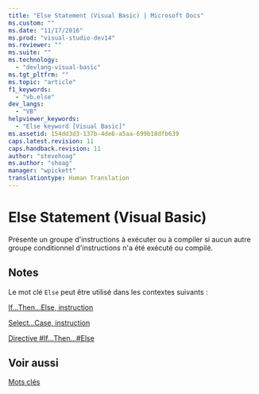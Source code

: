 ```yaml
---
title: "Else Statement (Visual Basic) | Microsoft Docs"
ms.custom: ""
ms.date: "11/17/2016"
ms.prod: "visual-studio-dev14"
ms.reviewer: ""
ms.suite: ""
ms.technology: 
  - "devlang-visual-basic"
ms.tgt_pltfrm: ""
ms.topic: "article"
f1_keywords: 
  - "vb.else"
dev_langs: 
  - "VB"
helpviewer_keywords: 
  - "Else keyword [Visual Basic]"
ms.assetid: 154dd3d3-137b-4de6-a5aa-699b18dfb639
caps.latest.revision: 11
caps.handback.revision: 11
author: "stevehoag"
ms.author: "shoag"
manager: "wpickett"
translationtype: Human Translation
---
```

# Else Statement (Visual Basic)
Présente un groupe d'instructions à exécuter ou à compiler si aucun autre groupe conditionnel d'instructions n'a été exécuté ou compilé.  
  
## Notes  
 Le mot clé `Else` peut être utilisé dans les contextes suivants :  
  
 [If...Then...Else, instruction](../../../visual-basic/language-reference/statements/if-then-else-statement.md)  
  
 [Select...Case, instruction](../../../visual-basic/language-reference/statements/select-case-statement.md)  
  
 [Directive \#If...Then...\#Else](../../../visual-basic/language-reference/directives/if-then-else-directives.md)  
  
## Voir aussi  
 [Mots clés](../../../visual-basic/language-reference/keywords/index.md)